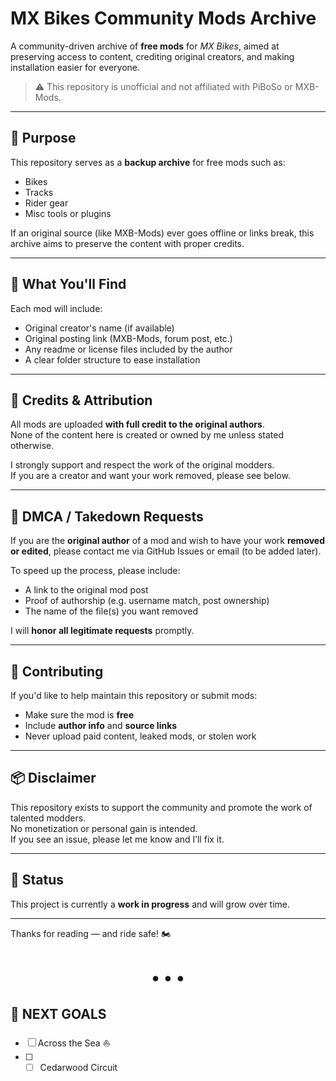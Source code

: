 # MX Bikes Community Mods Archive

A community-driven archive of **free mods** for *MX Bikes*, aimed at preserving access to content, crediting original creators, and making installation easier for everyone.

> ⚠️ This repository is unofficial and not affiliated with PiBoSo or MXB-Mods.

---

## 🎯 Purpose

This repository serves as a **backup archive** for free mods such as:
- Bikes
- Tracks
- Rider gear
- Misc tools or plugins

If an original source (like MXB-Mods) ever goes offline or links break, this archive aims to preserve the content with proper credits.

---

## 🧭 What You'll Find

Each mod will include:
- Original creator's name (if available)
- Original posting link (MXB-Mods, forum post, etc.)
- Any readme or license files included by the author
- A clear folder structure to ease installation

---

## 📜 Credits & Attribution

All mods are uploaded **with full credit to the original authors**.  
None of the content here is created or owned by me unless stated otherwise.

I strongly support and respect the work of the original modders.  
If you are a creator and want your work removed, please see below.

---

## 📩 DMCA / Takedown Requests

If you are the **original author** of a mod and wish to have your work **removed or edited**, please contact me via GitHub Issues or email (to be added later).

To speed up the process, please include:
- A link to the original mod post
- Proof of authorship (e.g. username match, post ownership)
- The name of the file(s) you want removed

I will **honor all legitimate requests** promptly.

---

## 🤝 Contributing

If you'd like to help maintain this repository or submit mods:
- Make sure the mod is **free**
- Include **author info** and **source links**
- Never upload paid content, leaked mods, or stolen work

---

## 📦 Disclaimer

This repository exists to support the community and promote the work of talented modders.  
No monetization or personal gain is intended.  
If you see an issue, please let me know and I’ll fix it.

---

## 📌 Status

This project is currently a **work in progress** and will grow over time.

---

Thanks for reading — and ride safe! 🏍️

<h1><center>• • •</center></h1>

## 🎯 NEXT GOALS

- [ ] Across the Sea ⛵
- [ ] - [ ] Cedarwood Circuit
